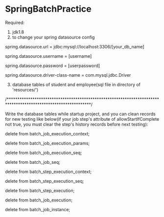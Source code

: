 # SpringBatchPractice
Required:
1. jdk1.8
2. to change your spring datasource config

  spring.datasource.url = jdbc:mysql://localhost:3306/[your_db_name]

  spring.datasource.username = [username]

  spring.datasource.password = [userpassword]

  spring.datasource.driver-class-name = com.mysql.jdbc.Driver

3. database tables of student and employee(sql file in directory of 'resources/')


/***************************************************************************************************************/

Write the database tables while startup project, and you can clean records for new testing like below(if your job step's attribute of allowStartIfComplete not true, you must clear the step's history records before next testing):

delete from batch_job_execution_context;

delete from batch_job_execution_params;

delete from batch_job_execution_seq; 

delete from batch_job_seq;

delete from batch_step_execution_context;

delete from batch_step_execution_seq;

delete from batch_step_execution;

delete from batch_job_execution;

delete from batch_job_instance; 

